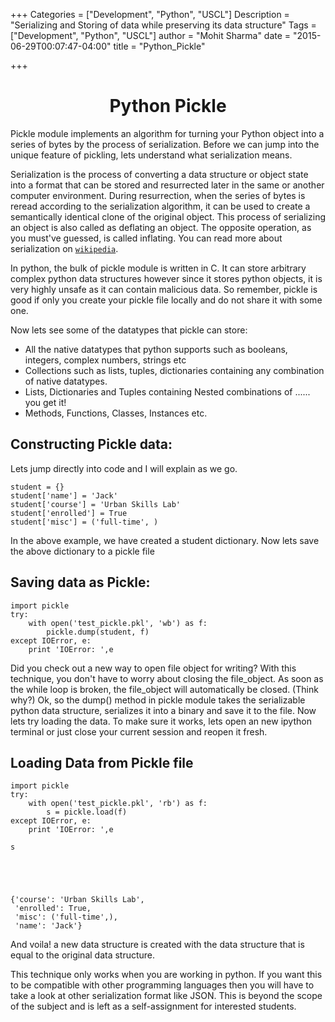 +++
Categories = ["Development", "Python", "USCL"]
Description = "Serializing and Storing of data while preserving its data structure"
Tags = ["Development", "Python", "USCL"]
author = "Mohit Sharma"
date = "2015-06-29T00:07:47-04:00"
title = "Python_Pickle"

+++


<h1 align='center'>Python Pickle</h1>

Pickle module implements an algorithm for turning your Python object into a series of bytes by the process of serialization. Before we can jump into the unique feature of pickling, lets understand what serialization means.

Serialization is the process of converting a data structure or object state into a format that can be stored and resurrected later in the same or another computer environment. During resurrection, when the series of bytes is reread according to the serialization algorithm, it can be used to create a semantically identical clone of the original object. This process of serializing an object is also called as deflating an object. The opposite operation, as you must've guessed, is called inflating. You can read more about serialization on [`wikipedia`](https://en.wikipedia.org/wiki/Serialization 'Serialization').

In python, the bulk of pickle module is written in C. It can store arbitrary complex python data structures however since it stores python objects, it is very highly unsafe as it can contain malicious data. So remember, pickle is good if only you create your pickle file locally and do not share it with some one. 

Now lets see some of the datatypes that pickle can store:

- All the native datatypes that python supports such as booleans, integers, complex numbers, strings etc 
- Collections such as lists, tuples, dictionaries containing any combination of native datatypes.
- Lists, Dictionaries and Tuples containing Nested combinations of ...... you get it!
- Methods, Functions, Classes, Instances etc.

## Constructing Pickle data:

Lets jump directly into code and I will explain as we go.


    student = {}
    student['name'] = 'Jack'
    student['course'] = 'Urban Skills Lab'
    student['enrolled'] = True
    student['misc'] = ('full-time', )

In the above example, we have created a student dictionary. Now lets save the above dictionary to a pickle file

## Saving data as Pickle:


    import pickle
    try:
        with open('test_pickle.pkl', 'wb') as f:
            pickle.dump(student, f)
    except IOError, e:
        print 'IOError: ',e

Did you check out a new way to open file object for writing? With this technique, you don't have to worry about closing the file_object. As soon as the while loop is broken, the file_object will automatically be closed. (Think why?)
Ok, so the dump() method in pickle module takes the serializable python data structure, serializes it into a binary and save it to the file. Now lets try loading the data. To make sure it works, lets open an new ipython terminal or just close your current session and reopen it fresh.

## Loading Data from Pickle file


    import pickle
    try:
        with open('test_pickle.pkl', 'rb') as f:
            s = pickle.load(f)
    except IOError, e:
        print 'IOError: ',e
    
    s





    {'course': 'Urban Skills Lab',
     'enrolled': True,
     'misc': ('full-time',),
     'name': 'Jack'}



And voila! a new data structure is created with the data structure that is equal to the original data structure.

This technique only works when you are working in python. If you want this to be compatible with other programming languages then you will have to take a look at other serialization format like JSON. 
This is beyond the scope of the subject and is left as a self-assignment for interested students.
